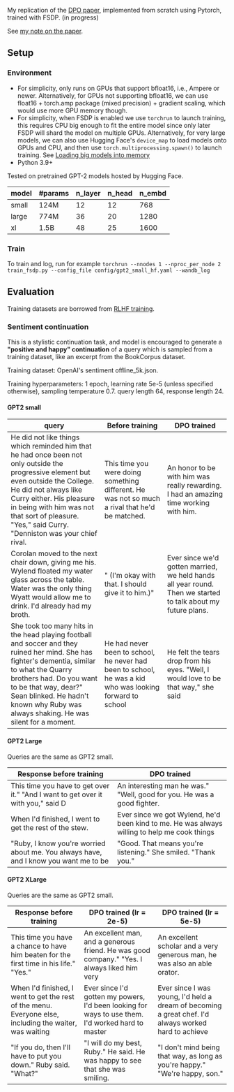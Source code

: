 
My replication of the [DPO paper](https://arxiv.org/abs/2305.18290), implemented from scratch using Pytorch, trained with FSDP. (in progress)

See [my note on the paper](Paper_note.md).

## Setup
### Environment
* For simplicity, only runs on GPUs that support bfloat16, i.e., Ampere or newer. Alternatively, for GPUs not supporting bfloat16, we can use float16 + torch.amp package (mixed precision) + gradient scaling, which would use more GPU memory though.
* For simplicity, when FSDP is enabled we use `torchrun` to launch training, this requires CPU big enough to fit the entire model since only later FSDP will shard the model on multiple GPUs. Alternatively, for very large models, we can also use Hugging Face's `device_map` to load models onto GPUs and CPU, and then use `torch.multiprocessing.spawn()` to launch training. See [Loading big models into memory](https://huggingface.co/docs/accelerate/en/concept_guides/big_model_inference#the-devicemap)
* Python 3.9+ 

Tested on pretrained GPT-2 models hosted by Hugging Face.

| model  | #params | n_layer | n_head | n_embd |
|--------|---------|---------|--------|--------|
| small  | 124M    | 12      | 12     | 768    |
| large  | 774M    | 36      | 20     | 1280   |
| xl     | 1.5B    | 48      | 25     | 1600   |

### Train

To train and log, run for example `torchrun --nnodes 1 --nproc_per_node 2  train_fsdp.py --config_file config/gpt2_small_hf.yaml --wandb_log`

## Evaluation
Training datasets are borrowed from [RLHF training](https://github.com/wuwowuyi/Fine-Tuning-Language-Models-from-Human-Preferences-Pytorch-Implementation).

### Sentiment continuation 
This is a stylistic continuation task, and model is encouraged to generate a **"positive and happy" continuation** of a query which is sampled from a training dataset, like an excerpt from the BookCorpus dataset.

Training dataset: OpenAI's sentiment offline_5k.json.

Training hyperparameters: 1 epoch, learning rate 5e-5 (unless specified otherwise), sampling temperature 0.7. query length 64, response length 24.

#### GPT2 small

| query                                                                                                                                                                                                                                                                                            |  Before training                                                          | DPO trained                                                                         |
| ------------------------------------------------------------------------------------------------------------------------------------------------------------------------------------------------------------------------------------------------------------------------------------------------ | -------------------------------------------------------------------------- |-------------------------------------------------------------------------------------|
| He did not like things which reminded him that he had once been not only outside the progressive element but even outside the College. He did not always like Curry either. His pleasure in being with him was not that sort of pleasure.<br>"Yes," said Curry. "Denniston was your chief rival. | This time you were doing something different. He was not so much a rival that he'd be matched.           | An honor to be with him was really rewarding. I had an amazing time working with him.|
| Corolan moved to the next chair down, giving me his. Wylend floated my water glass across the table. Water was the only thing Wyatt would allow me to drink. I'd already had my broth.                                                                                                           | " (I'm okay with that. I should give it to him.)"        | Ever since we'd gotten married, we held hands all year round. Then we started to talk about my future plans.|
| She took too many hits in the head playing football and soccer and they ruined her mind. She has fighter's dementia, similar to what the Quarry brothers had. Do you want to be that way, dear?"<br>Sean blinked. He hadn't known why Ruby was always shaking. He was silent for a moment.       | He had never been to school, he never had been to school, he was a kid who was looking forward to school|He felt the tears drop from his eyes. "Well, I would love to be that way," she said|

#### GPT2 Large
Queries are the same as GPT2 small.

| Response before training | DPO trained |
|-----------------------|-------------|
|This time you have to get over it." "And I want to get over it with you," said D|An interesting man he was." "Well, good for you. He was a good fighter.|
|When I'd finished, I went to get the rest of the stew.|Ever since we got Wylend, he'd been kind to me. He was always willing to help me cook things|
|"Ruby, I know you're worried about me. You always have, and I know you want me to be|"Good. That means you're listening." She smiled. "Thank you."|

#### GPT2 XLarge
Queries are the same as GPT2 small.

| Response before training                                                                                | DPO trained (lr = 2e-5)                                         | DPO trained (lr = 5e-5)                                                                              |
|---------------------------------------------------------------------------------------------------------|-----------------------------------------------------------------|------------------------------------------------------------------------------------------------------|
| This time you have a chance to have him beaten for the first time in his life." "Yes."                  |An excellent man, and a generous friend. He was good company." "Yes. I always liked him very | An excellent scholar and a very generous man, he was also an able orator.                            |
| When I'd finished, I went to get the rest of the menu. Everyone else, including the waiter, was waiting |Ever since I'd gotten my powers, I'd been looking for ways to use them. I'd worked hard to master| Ever since I was young, I'd held a dream of becoming a great chef. I'd always worked hard to achieve |
| "If you do, then I'll have to put you down." Ruby said. "What?"                                         |"I will do my best, Ruby." He said. He was happy to see that she was smiling.| "I don't mind being that way, as long as you're happy." "We're happy, son."                          |

